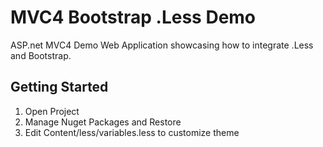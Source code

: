 MVC4 Bootstrap .Less Demo
=============

ASP.net MVC4 Demo Web Application showcasing how to integrate .Less and Bootstrap.

Getting Started
------------
1. Open Project
2. Manage Nuget Packages and Restore
3. Edit Content/less/variables.less to customize theme
